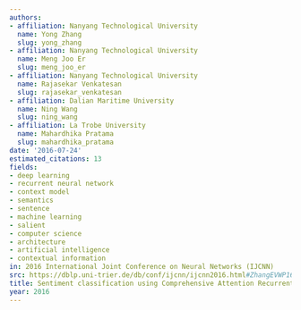 ```yaml
---
authors:
- affiliation: Nanyang Technological University
  name: Yong Zhang
  slug: yong_zhang
- affiliation: Nanyang Technological University
  name: Meng Joo Er
  slug: meng_joo_er
- affiliation: Nanyang Technological University
  name: Rajasekar Venkatesan
  slug: rajasekar_venkatesan
- affiliation: Dalian Maritime University
  name: Ning Wang
  slug: ning_wang
- affiliation: La Trobe University
  name: Mahardhika Pratama
  slug: mahardhika_pratama
date: '2016-07-24'
estimated_citations: 13
fields:
- deep learning
- recurrent neural network
- context model
- semantics
- sentence
- machine learning
- salient
- computer science
- architecture
- artificial intelligence
- contextual information
in: 2016 International Joint Conference on Neural Networks (IJCNN)
src: https://dblp.uni-trier.de/db/conf/ijcnn/ijcnn2016.html#ZhangEVWP16
title: Sentiment classification using Comprehensive Attention Recurrent models
year: 2016
---
```

